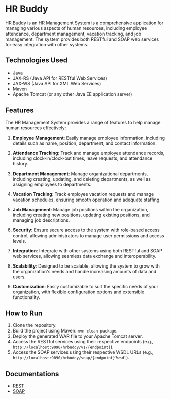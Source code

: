 # HR Buddy

HR Buddy is an HR Management System is a comprehensive application for managing various aspects of human resources, including employee attendance, department management, vacation tracking, and job management. The system provides both RESTful and SOAP web services for easy integration with other systems.

## Technologies Used

- Java
- JAX-RS (Java API for RESTful Web Services)
- JAX-WS (Java API for XML Web Services)
- Maven
- Apache Tomcat (or any other Java EE application server)

## Features

The HR Management System provides a range of features to help manage human resources effectively:

1. **Employee Management**: Easily manage employee information, including details such as name, position, department, and contact information.

2. **Attendance Tracking**: Track and manage employee attendance records, including clock-in/clock-out times, leave requests, and attendance history.

3. **Department Management**: Manage organizational departments, including creating, updating, and deleting departments, as well as assigning employees to departments.

4. **Vacation Tracking**: Track employee vacation requests and manage vacation schedules, ensuring smooth operation and adequate staffing.

5. **Job Management**: Manage job positions within the organization, including creating new positions, updating existing positions, and managing job descriptions.

6. **Security**: Ensure secure access to the system with role-based access control, allowing administrators to manage user permissions and access levels.

7. **Integration**: Integrate with other systems using both RESTful and SOAP web services, allowing seamless data exchange and interoperability.

8. **Scalability**: Designed to be scalable, allowing the system to grow with the organization's needs and handle increasing amounts of data and users.

9. **Customization**: Easily customizable to suit the specific needs of your organization, with flexible configuration options and extensible functionality.


## How to Run

1. Clone the repository.
2. Build the project using Maven: `mvn clean package`.
3. Deploy the generated WAR file to your Apache Tomcat server.
4. Access the RESTful services using their respective endpoints (e.g., `http://localhost:9090/hrbuddy/v1/{endpoint}`).
5. Access the SOAP services using their respective WSDL URLs (e.g., `http://localhost:9090/hrbuddy/soap/{endpoint}?wsdl`).


## Documentations

- [REST](https://documenter.getpostman.com/view/19754707/2sA3BgAaZv)
- [SOAP](https://documenter.getpostman.com/view/19754707/2sA3BgBveU)


